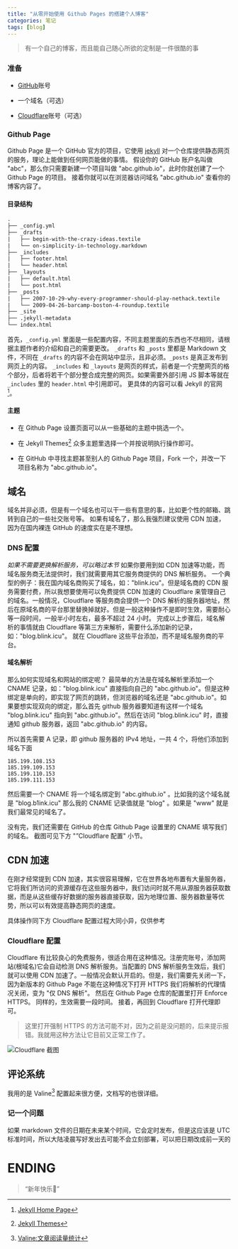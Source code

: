 ```yaml
---
title: "从零开始使用 Github Pages 的搭建个人博客"
categories: 笔记
tags: [blog]
---
```


> 有一个自己的博客，而且能自己随心所欲的定制是一件很酷的事

### 准备

*   [GitHub](https://github.com/)账号

*   一个域名（可选）

*   [Cloudflare](https://dash.cloudflare.com/)账号（可选）

### Github Page

Github Page 是一个 GitHub 官方的项目，它使用 [jekyll](http://jekyllcn.com/) 对一个仓库提供静态网页的服务，理论上能做到任何网页能做的事情。
假设你的 GitHub 账户名叫做 "abc"，那么你只需要新建一个项目叫做 "abc.github.io"，此时你就创建了一个 Github Page 的项目。
接着你就可以在浏览器访问域名 "abc.github.io" 查看你的博客内容了。

#### 目录结构

```txt
.
├── _config.yml
├── _drafts
|   ├── begin-with-the-crazy-ideas.textile
|   └── on-simplicity-in-technology.markdown
├── _includes
|   ├── footer.html
|   └── header.html
├── _layouts
|   ├── default.html
|   └── post.html
├── _posts
|   ├── 2007-10-29-why-every-programmer-should-play-nethack.textile
|   └── 2009-04-26-barcamp-boston-4-roundup.textile
├── _site
├── .jekyll-metadata
└── index.html
```

首先，`_config.yml` 里面是一些配置内容，不同主题里面的东西也不尽相同，请根据主题作者的介绍和自己的需要更改。
`_drafts` 和 `_posts` 里都是 Markdown 文件，不同在 `_drafts` 的内容不会在网站中显示，且非必须。`_posts` 是真正发布到网页上的内容。
`_includes` 和 `_layouts` 是网页的样式，前者是一个完整网页的格个部分，后者将若干个部分整合成完整的网页。如果需要外部引用 JS 脚本等就在 `_includes` 里的 `header.html` 中引用即可。
更具体的内容可以看 Jekyll 的官网[^1]。

[^1]:[Jekyll Home Page](http://jekyllcn.com/)

#### 主题

*   在 Github Page 设置页面可以从一些基础的主题中挑选一个。

*   在 Jekyll Themes[^2] 众多主题里选择一个并按说明执行操作即可。

*   在 GitHub 中寻找主题甚至别人的 Github Page 项目，Fork 一个，并改一下项目名称为 "abc.github.io"。

[^2]:[Jekyll Themes](http://jekyllthemes.org/) 

## 域名

域名并非必须，但是有一个域名也可以干一些有意思的事，比如更个性的邮箱、跳转到自己的一些社交账号等。
如果有域名了，那么我强烈建议使用 CDN 加速，因为在国内裸连 GitHub 的速度实在是不理想。

### DNS 配置
*如果不需要更换解析服务，可以略过本节*
如果你要用到如 CDN 加速等功能，而域名服务商无法提供时，我们就需要用其它服务商提供的 DNS 解析服务。
一个典型的例子：我在国内域名商购买了域名，如："blink.icu"。但是域名商的 CDN 服务需要付费，所以我想要使用可以免费提供 CDN 加速的 Cloudflare 来管理自己的域名。一般情况，Cloudflare 等服务商会提供一个 DNS 解析的服务器地址，然后在原域名商的平台那里替换掉就好。但是一般这种操作不是即时生效，需要耐心等一段时间，一般半小时左右，最多不超过 24 小时。
完成以上步骤后，域名解析的事情就由 Cloudflare 等第三方来解析，需要什么添加新的记录，如："blog.blink.icu"。 就在 Cloudflare 这些平台添加，而不是域名服务商的平台。

#### 域名解析

那么如何实现域名和网站的绑定呢？
最简单的方法是在域名解析里添加一个 CNAME 记录，如："blog.blink.icu" 直接指向自己的 "abc.github.io"。但是这种绑定是单向的，即实现了网页的跳转，但浏览器的域名还是 "abc.github.io"。如果要想实现双向的绑定，那么首先 github 服务器要知道有这样一个域名 "blog.blink.icu" 指向到 "abc.github.io"。然后在访问 "blog.blink.icu" 时，直接通知 github 服务器，返回 "abc.github.io" 的内容。

所以首先需要 A 记录，即 github 服务器的 IPv4 地址，一共 4 个，将他们添加到域名下面

```
185.199.108.153
185.199.109.153
185.199.110.153
185.199.111.153
```

然后需要一个 CNAME 将一个域名绑定到 "abc.github.io" 。比如我的这个域名就是 "blog.b1ink.icu" 那么我的 CNAME 记录值就是 "blog" 。如果是 "www" 就是我们最常见的域名了。

没有完，我们还需要在 GitHub 的仓库 Github Page 设置里的 CNAME 填写我们的域名。
截图可见下方 "”Cloudflare 配置" 小节。

## CDN 加速

在刚才经常提到 CDN 加速，其实很容易理解，它在世界各地布置有大量服务器，它将我们所访问的资源缓存在这些服务器中，我们访问时就不用从源服务器获取数据，而是从这些缓存好数据的服务器直接获取，因为地理位置、服务器数量等优势，所以可以有效提高静态网页的速度。

具体操作同下方 Cloudflare 配置过程大同小异，仅供参考

### Cloudflare 配置

Cloudflare 有比较良心的免费服务，很适合用在这种情况。注册完账号，添加网站(根域名)它会自动检测 DNS 解析服务。当配置的 DNS 解析服务生效后，我们就可以使用 CDN 加速了。一般情况会默认开启的。但是，我们需要先关闭一下，因为新版本的 Github Page 不能在这种情况下打开 HTTPS 我们将解析的代理情况关闭，变为 "仅 DNS 解析"。
然后在 Github Page 仓库的配置里打开 Enforce HTTPS。 同样的，生效需要一段时间。
接着，再回到 Cloudflare 打开代理即可。

> 这里打开强制 HTTPS 的方法可能不对，因为之前是没问题的，后来提示报错。我就用这种方法让它目前又正常工作了。

![Cloudflare 截图](https://img2.imgtp.com/2024/04/14/JA9w4UO7.png)

## 评论系统

我用的是 Valine[^3] 配置起来很方便，文档写的也很详细。

[^3]:[Valine:文章阅读量统计](https://valine.js.org/visitor.html) 

### 记一个问题
如果 markdown 文件的日期在未来某个时间，它会定时发布，但是这应该是 UTC 标准时间，所以大陆凌晨写好发出去可能不会立刻部署，可以把日期改成前一天的

# ENDING

> “新年快乐🧧”
